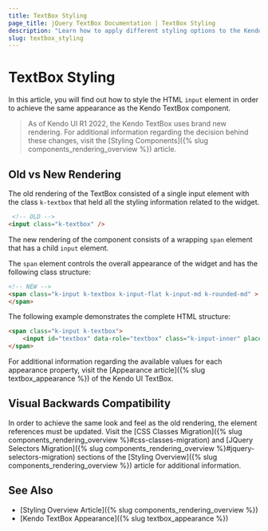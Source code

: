 ```yaml
---
title: TextBox Styling
page_title: jQuery TextBox Documentation | TextBox Styling
description: "Learn how to apply different styling options to the Kendo UI TextBox widget."
slug: textbox_styling
---
```


# TextBox Styling

In this article, you will find out how to style the HTML `input` element in order to achieve the same appearance as the Kendo TextBox component. 

> As of Kendo UI R1 2022, the Kendo TextBox uses brand new rendering.
For additional information regarding the decision behind these changes, visit the [Styling Components]({% slug components_rendering_overview %}) article.


## Old vs New Rendering

The old rendering of the TextBox consisted of a single input element with the class `k-textbox` that held all the styling information related to the widget. 

```html
 <!-- OLD -->
<input class="k-textbox" />
```

The new rendering of the component consists of a wrapping `span` element that has a child `input` element.

The `span` element controls the overall appearance of the widget and has the following class structure:

```html
<!-- NEW -->
<span class="k-input k-textbox k-input-flat k-input-md k-rounded-md" >
</span>
```

The following example demonstrates the complete HTML structure:

```html
<span class="k-input k-textbox">
    <input id="textbox" data-role="textbox" class="k-input-inner" placeholder="Name">
</span>
```

For additional information regarding the available values for each appearance property, visit the [Appearance article]({% slug textbox_appearance %}) of the Kendo UI TextBox.

## Visual Backwards Compatibility

In order to achieve the same look and feel as the old rendering, the element references must be updated. Visit the [CSS Classes Migration]({% slug components_rendering_overview %}#css-classes-migration) and [JQuery Selectors Migration]({% slug components_rendering_overview %}#jquery-selectors-migration) sections of the [Styling Overview]({% slug components_rendering_overview %}) article for additional information.

## See Also

* [Styling Overview Article]({% slug components_rendering_overview %})
* [Kendo TextBox Appearance]({% slug textbox_appearance %})
